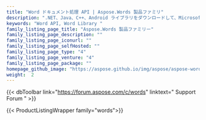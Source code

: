 ```yaml
---
title: "Word ドキュメント処理 API | Aspose.Words 製品ファミリ"
description: ".NET、Java、C++、Android ライブラリをダウンロードして、Microsoft Word ドキュメントを作成、操作、変換、レンダリングします。このファミリーには、Reporting Services、SharePoint、JasperReports の拡張機能、ソリューション、エクスポーターも含まれています。"
keywords: "Word API, Word Library "
family_listing_page_title: "Aspose.Words 製品ファミリー"
family_listing_page_description: ""
family_listing_page_iconurl: ""
family_listing_page_selfHosted: ""
family_listing_page_type: "4"
family_listing_page_venture: "4"
family_listing_page_package: ""
homepage_github_image: "https://aspose.github.io/img/aspose/aspose-words.png"
weight:  2
---
```


{{< dbToolbar link="https://forum.aspose.com/c/words" linktext=" Support Forum " >}}

{{< ProductListingWrapper family="words">}}

